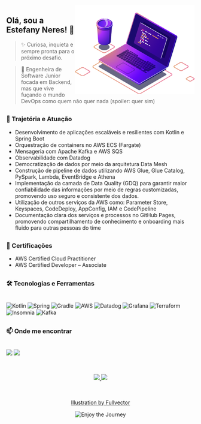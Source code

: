 <img src="banner/computer-illustration.png" width="320px" align="right" alt="notebook estefany">

## Olá, sou a Estefany Neres! 💜
  > ✨ Curiosa, inquieta e sempre pronta para o próximo desafio.

  > 👾 Engenheira de Software Junior focada em Backend, mas que vive fuçando o mundo DevOps como quem não quer nada (spoiler: quer sim)

##

### 🚀 Trajetória e Atuação

- Desenvolvimento de aplicações escaláveis e resilientes com Kotlin e Spring Boot
- Orquestração de containers no AWS ECS (Fargate)
- Mensageria com Apache Kafka e AWS SQS
- Observabilidade com Datadog
- Democratização de dados por meio da arquitetura Data Mesh
- Construção de pipeline de dados utilizando AWS Glue, Glue Catalog, PySpark, Lambda, EventBridge e Athena
- Implementação da camada de Data Quality (GDQ) para garantir maior confiabilidade das informações por meio de regras customizadas, promovendo uso seguro e consistente dos dados.
- Utilização de outros serviços da AWS como: Parameter Store, Keyspaces, CodeDeploy, AppConfig, IAM e CodePipeline
- Documentação clara dos serviços e processos no GitHub Pages, promovendo compartilhamento de conhecimento e onboarding mais fluido para outras pessoas do time

##

### 🏅 Certificações

- AWS Certified Cloud Practitioner  
- AWS Certified Developer – Associate  

##

### 🛠️ Tecnologias e Ferramentas

<div align="left" style="display: inline_block"><br>
  <i class="devicon-illustrator-plain"></i>
  <img align="center" alt="Kotlin" height="50" width="50" src="https://cdn.jsdelivr.net/gh/devicons/devicon@latest/icons/kotlin/kotlin-original.svg">
  <img align="center" alt="Spring" height="50" width="50" src="https://cdn.jsdelivr.net/gh/devicons/devicon@latest/icons/spring/spring-original-wordmark.svg">   
  <img align="center" alt="Gradle" height="50" width="50" src="https://cdn.jsdelivr.net/gh/devicons/devicon@latest/icons/gradle/gradle-original.svg">
  <img align="center" alt="AWS" height="50" width="50" src="https://cdn.jsdelivr.net/gh/devicons/devicon@latest/icons/amazonwebservices/amazonwebservices-plain-wordmark.svg"> 
  <img align="center" alt="Datadog" height="50" width="50" src="https://cdn.worldvectorlogo.com/logos/datadog.svg">
  <img align="center" alt="Grafana" height="50" width="50" src="https://cdn.jsdelivr.net/gh/devicons/devicon@latest/icons/grafana/grafana-original.svg">
  <img align="center" alt="Terraform" height="50" width="50" src="https://cdn.jsdelivr.net/gh/devicons/devicon@latest/icons/terraform/terraform-original.svg">
  <img align="center" alt="Insomnia" height="50" width="50" src="https://cdn.jsdelivr.net/gh/devicons/devicon@latest/icons/insomnia/insomnia-original.svg">
  <img align="center" alt="Kafka" height="50" width="50" src="https://cdn.jsdelivr.net/gh/devicons/devicon@latest/icons/apachekafka/apachekafka-original.svg">          
           
</div>

##

### 📫 Onde me encontrar
 <br>
<div align="left"> 
  <a href = "mailto:estefanyyneres@gmail.com"><img src="https://img.shields.io/badge/-Gmail-D14836?style=for-the-badge&logo=gmail&logoColor=white" target="_blank"></a>
   <a href="https://www.linkedin.com/in/estefanyneres/" target="_blank"><img src="https://img.shields.io/badge/-LinkedIn-%230077B5?style=for-the-badge&logo=linkedin&logoColor=white" target="_blank"></a>
</div>
  
  ##
<br>
<div align="center">
  <a href="https://github.com/estefanyneres">
  <img height="140em" src="https://github-readme-stats.vercel.app/api?username=estefanyneres&theme=midnight-purple&include_all_commits=true&count_private=true"/>
  <img height="140em" src="https://github-readme-stats.vercel.app/api/top-langs/?username=estefanyneres&layout=compact&langs_count=16&theme=midnight-purple"/>
</div>

<br/>
  
 <br>
  
  <p align="center">
    <a href="https://br.freepik.com/fullvector">Illustration by Fullvector</a>
  </p>
  
   <p align="center">
   <img align="center" alt="Enjoy the Journey" src="https://64.media.tumblr.com/444e336c58f295647dc07fa173d0d60e/163f8ea9d5712aa4-e7/s500x750/27d93b81e0ff0e00e418d5497b09800826b3f9d3.gifv" width="400">
  </p>

